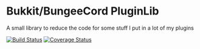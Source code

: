 Bukkit/BungeeCord PluginLib
===========================

A small library to reduce the code for some stuff I put in a lot of my plugins


[![Build Status](https://ci.pcgamingfreaks.at/job/PluginLib/badge/icon)](https://ci.pcgamingfreaks.at/job/PluginLib/) 
[![Coverage Status](https://coveralls.io/repos/github/GeorgH93/Bukkit_Bungee_PluginLib/badge.svg)](https://coveralls.io/github/GeorgH93/Bukkit_Bungee_PluginLib)